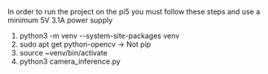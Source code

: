 In order to run the project on the pi5 you must follow these steps and use a minimum 5V 3.1A power supply

1. python3 -m venv --system-site-packages venv
2. sudo apt get python-opencv -> Not pip
3. source ~venv/bin/activate
4. python3 camera_inference.py